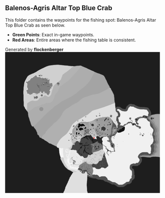 ## Balenos-Agris Altar Top Blue Crab
This folder contains the waypoints for the fishing spot: Balenos-Agris Altar Top Blue Crab as seen below.

- **Green Points**: Exact in-game waypoints.
- **Red Areas**: Entire areas where the fishing table is consistent.

Generated by **flockenberger**
![by_flockenberger](./Preview.png)